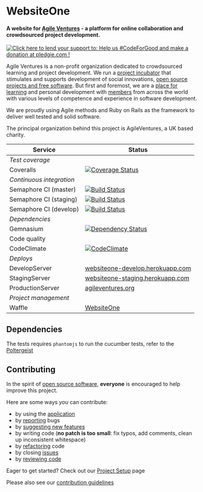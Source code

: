 WebsiteOne
==========
[oo-sw]: http://opensource.org/osd
[waffle]: https://waffle.io/AgileVentures/WebsiteOne
[application]: http://www.agileventures.org/
[code-climate]: https://codeclimate.com/github/AgileVentures/WebsiteOne
[support]: http://www.agileventures.org/
[about-us]: http://www.agileventures.org/about-us
[members]: http://www.agileventures.org/users
[premium api]: http://www.agileventures.org/apipie/1.0/subscriptions/index.html


#### A website for [Agile Ventures][application] - a platform for online collaboration and crowdsourced project development.
<a href='https://pledgie.com/campaigns/28766'><img alt='Click here to lend your support to: Help us #CodeForGood and make a donation at pledgie.com !' src='https://pledgie.com/campaigns/28766.png?skin_name=chrome' border='0' ></a>
<!--[![AgileVentures WebsiteOne](http://img.youtube.com/vi/kjDehcx6Igk/0.jpg)](http://www.youtube.com/watch?v=kjDehcx6Igk)-->


Agile Ventures is a non-profit organization dedicated to crowdsourced learning and project development. We run a [project incubator](http://www.agileventures.org/projects) that stimulates and supports development of social innovations, [open source projects and free software][oo-sw]. But first and foremost, we are a [place for learning][about-us] and personal development with [members][members] from across the world with various levels of competence and experience in software development.

We are proudly using Agile methods and Ruby on Rails as the framework to deliver well tested and solid software.

The principal organization behind this project is AgileVentures, a UK based charity.


 Service                 |  Status      |
|------------------------ | ----------------- |
| *Test coverage*         |                  |
| Coveralls                |  [![Coverage Status](https://coveralls.io/repos/AgileVentures/WebsiteOne/badge.svg?branch=develop)](https://coveralls.io/r/AgileVentures/WebsiteOne?branch=develop)   |
| *Continuous integration* |    |
| Semaphore CI (master)       | [![Build Status](https://semaphoreapp.com/api/v1/projects/c32396d1-6630-46b6-9eb4-4243766f1ec0/318335/badge.png)](https://semaphoreapp.com/agileventures/websiteone)|
| Semaphore CI (staging)       | [![Build Status](https://semaphoreapp.com/api/v1/projects/c32396d1-6630-46b6-9eb4-4243766f1ec0/317640/badge.png)](https://semaphoreapp.com/agileventures/websiteone)|
| Semaphore CI (develop)      | [![Build Status](https://semaphoreapp.com/api/v1/projects/c32396d1-6630-46b6-9eb4-4243766f1ec0/292874/badge.png)](https://semaphoreapp.com/agileventures/websiteone)  |
| *Dependencies*          |         |
| Gemnasium               |[![Dependency Status](https://gemnasium.com/AgileVentures/WebsiteOne.png)](https://gemnasium.com/AgileVentures/WebsiteOne)  |
| Code quality            |         |
| CodeClimate             | [![CodeClimate](https://codeclimate.com/github/AgileVentures/WebsiteOne.png)](https://codeclimate.com/github/AgileVentures/WebsiteOne) |
|*Deploys*                |         |
| DevelopServer           | [websiteone-develop.herokuapp.com](http://websiteone-develop.herokuapp.com/) |
| StagingServer           |[websiteone-staging.herokuapp.com](http://websiteone-staging.herokuapp.com/)  |
| ProductionServer        | [agileventures.org][application]  |
|*Project management*       |         |
|Waffle          |[WebsiteOne][waffle]|

## Dependencies

The tests requires `phantomjs` to run the cucumber tests, refer to the [Poltergeist](https://github.com/jonleighton/poltergeist)



## <a name="contributing"></a>Contributing
In the spirit of [open source software][oo-sw], **everyone** is encouraged to help
improve this project.


Here are some ways *you* can contribute:

* by using the [application][application]
* by [reporting][waffle] bugs
* by [suggesting new features][waffle]
* by writing code (**no patch is too small**: fix typos, add comments, clean up
  inconsistent whitespace)
* by [refactoring][waffle] code
* by closing [issues][waffle]
* by [reviewing code][code-climate]

Eager to get started? Check out our [Project Setup](https://github.com/AgileVentures/WebsiteOne/blob/develop/docs/project_setup.md)
page

Please also see our [contribution guidelines](CONTRIBUTING.md)

